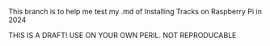 This branch is to help me test my .md of Installing Tracks on Raspberry Pi in 2024

THIS IS A DRAFT! USE ON YOUR OWN PERIL.
NOT REPRODUCABLE
